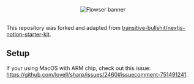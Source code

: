 <div align="center">
	<img alt="Flowser banner" src="https://user-images.githubusercontent.com/36109955/196263054-b42ecb52-340f-4982-bd62-404acb161d71.gif" />
	<br />
	<br />
</div>

This repository was forked and adapted from [transitive-bullshit/nextjs-notion-starter-kit](https://github.com/transitive-bullshit/nextjs-notion-starter-kit).

## Setup

If your using MacOS with ARM chip, check out this issue: https://github.com/lovell/sharp/issues/2460#issuecomment-751491241.


